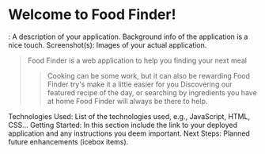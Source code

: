 # Welcome to Food Finder!
<Your Applications title>: A description of your application. Background info of the application is a nice touch.
  Screenshot(s): Images of your actual application.
> Food Finder is a web application to help you finding your next meal
> > Cooking can be some work, but it can also be rewarding
> > Food Finder try's make it a little easier for you
> > Discovering our featured recipe of the day,
> > or searching by ingredients you have at home
> > Food Finder will always be there to help.


 Technologies Used: List of the technologies used, e.g., JavaScript, HTML, CSS...
 Getting Started: In this section include the link to your deployed application and any instructions you deem important.
  Next Steps: Planned future enhancements (icebox items).
